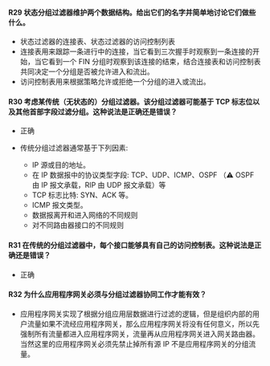 #### R29 状态分组过滤器维护两个数据结构。给出它们的名字并简单地讨论它们做些什么。

   * 状态过滤器的连接表、状态过滤器的访问控制列表
   * 连接表用来跟踪一条进行中的连接，当它看到三次握手时观察到一条连接的开始，当它看到一个 FIN 分组时观察到该连接的结束，结合连接表和访问控制表共同决定一个分组是否被允许进入和流出。
   * 访问控制表用来根据策略允许或拒绝一个分组的进入或流出。

#### R30 考虑某传统（无状态的）分组过滤器。该分组过滤器可能基于 TCP 标志位以及其他首部字段过滤分组。这种说法是正确还是错误？

   * 正确
   
   * 传统分组过滤器通常基于下列因素:
      * IP 源或目的地址。
      * 在 IP 数据报中的协议类型字段: TCP、UDP、ICMP、OSPF （⚠️ OSPF 由 IP 报文承载，RIP 由 UDP 报文承载）等
      * TCP 标志比特: SYN、ACK 等。
      * ICMP 报文类型。
      * 数据报离开和进入网络的不同规则
      * 对不同路由器接口的不同规则
      
#### R31 在传统的分组过滤器中，每个接口能够具有自己的访问控制表。这种说法是正确还是错误？
   * 正确

#### R32 为什么应用程序网关必须与分组过滤器协同工作才能有效？

   * 应用程序网关实现了根据分组应用层数据进行过滤的逻辑，但是组织内部的用户流量如果不流经应用程序网关，那么应用程序网关将没有任何意义，所以先强制所有流量都进入应用程序网关，流量再从应用程序网关进入网关路由器。当然这里的应用程序网关必须先禁止掉所有源 IP 不是应用程序网关的分组流量。





